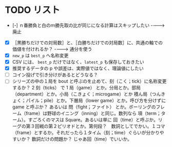 # TODO リスト

* [-] ｎ番勝負と白のｍ勝先取の比が同じになる計算はスキップしたい ----> 廃止
* [x] ［黒勝ちだけでの対局数］と、［白勝ちだけでの対局数］に、共通の軸での価値を付けれるか？ ----> 通分を使う
* [x] `new_p` は `best_p` へ名称変更
* [x] CSV には、 `best_p` だけではなく、`latest_p` も保存しておきたい
* [x] 推奨するデータの p や誤差は、実際値ではなく、理論値にしたい
* [ ] コイン投げで引き分けがあるとどうなる？
* [ ] シリーズの中の１局を bout と呼ぶのを止めて、刻（こく；tick）に名称変更するか？ 2 刻（ticks） で 1 局（game） とか。分局とか。部局（department）とか。小局（こきょく；microgame）とか 積ん局（つんきょく；パイル；pile）とか。下層局（lower game）とか。呼び方を分けずに game と呼ぶか？ あるいは 問（fight；ファイト） とか。ボーリングのフレーム（frame）は野球のイニング（inning）と同じ。数列なら 項（term；ターム）。すごろくのマスは Square。あるいは単に 回（time）と呼ぶか。リーグの第３回戦の第２ピリオドとか。第何段？　数詞としてでかい。１コマ（frame）とするか。それだったら１タイム（刻；time）ぐらいが分かりやすいか？ 数詞だけの問題か？ じゃあ回（time）でいいか。
